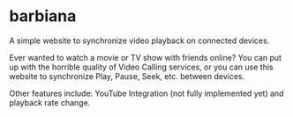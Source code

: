 # barbiana
A simple website to synchronize video playback on connected devices.

Ever wanted to watch a movie or TV show with friends online? You can put up with the horrible quality of Video Calling services, or you can use this website to synchronize Play, Pause, Seek, etc. between devices.

Other features include: YouTube Integration (not fully implemented yet) and playback rate change.
